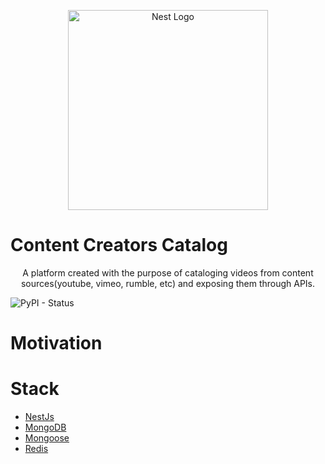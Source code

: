 <p align="center">
  <a href="http://nestjs.com/" target="blank"><img src="https://nestjs.com/img/logo_text.svg" width="320" alt="Nest Logo" /></a>
</p>

# Content Creators Catalog

<p align="center">A platform created with the purpose of cataloging videos from content sources(youtube, vimeo, rumble, etc) and exposing them through APIs.</p>
<img alt="PyPI - Status" src="https://img.shields.io/pypi/status/ccc">

# Motivation

<p> </p>

# Stack

- <a href="http://nestjs.com/">NestJs</a>
- <a href="https://www.mongodb.com/">MongoDB</a>
- <a href="https://mongoosejs.com/">Mongoose</a>
- <a href="https://redis.io/">Redis</a>
